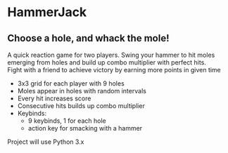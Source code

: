 # HammerJack

## Choose a hole, and whack the mole!
A quick reaction game for two players.
Swing your hammer to hit moles emerging from holes and build up combo multiplier with perfect hits. \
Fight with a friend to achieve victory by earning more points in given time

- 3x3 grid for each player with 9 holes
- Moles appear in holes with random intervals
- Every hit increases score
- Consecutive hits builds up combo multiplier
- Keybinds:
    - 9 keybinds, 1 for each hole
    - action key for smacking with a hammer
    
Project will use Python 3.x
